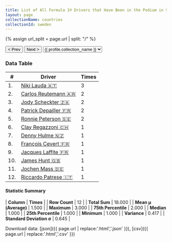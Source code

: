 ```yaml
---
title: List of All Formula 1® Drivers that Have Been in the Podium in Sweden by Number of Times
layout: page
collectionName: countries
collectionId: sweden
---
```


{% assign url_split = page.url | split: "/" %}
<div id="collection-navigation">
<button onclick="selector.options[selector.selectedIndex-1].value && (window.location = selector.options[selector.selectedIndex-1].value);">&lt; Prev</button>
<button onclick="selector.options[selector.selectedIndex+1].value && (window.location = selector.options[selector.selectedIndex+1].value);">Next &gt;</button>
<select id="selector" onchange="this.options[this.selectedIndex].value && (window.location = this.options[this.selectedIndex].value);">
  {% for collectionId in site.data[page.collectionName].refs %}
    {% if collectionId == page.collectionId %}
      {% assign selected = "selected" %}
    {% else %}
      {% assign selected = "" %}
    {% endif %}
    {% assign profile = site.data[page.collectionName][collectionId].profile %}
    <option value="/f1/{{ page.collectionName }}/{{ collectionId }}/{{ url_split[4] }}" {{ selected }}>{{ profile.collection_name }}</option>
  {% endfor %}
</select>
</div>

<canvas id="chart" width="400" height="180"></canvas>
<script>
var data = {
    "datasets": [
        {
            "backgroundColor": [
                "#9C8E8D",
                "#9C8E8D",
                "#9C8E8D",
                "#9C8E8D",
                "#9C8E8D",
                "#9C8E8D",
                "#9C8E8D",
                "#9C8E8D",
                "#9C8E8D",
                "#9C8E8D",
                "#9C8E8D",
                "#9C8E8D"
            ],
            "borderColor": [
                "#1D181E",
                "#1D181E",
                "#1D181E",
                "#1D181E",
                "#1D181E",
                "#1D181E",
                "#1D181E",
                "#1D181E",
                "#1D181E",
                "#1D181E",
                "#1D181E",
                "#1D181E"
            ],
            "borderWidth": 1,
            "data": [
                3.0,
                2.0,
                2.0,
                2.0,
                2.0,
                1.0,
                1.0,
                1.0,
                1.0,
                1.0,
                1.0,
                1.0
            ],
            "label": "Times"
        }
    ],
    "labels": [
        "Niki Lauda",
        "Carlos Reutemann",
        "Jody Scheckter",
        "Patrick Depailler",
        "Ronnie Peterson",
        "Clay Regazzoni",
        "Denny Hulme",
        "François Cevert",
        "Jacques Laffite",
        "James Hunt",
        "Jochen Mass",
        "Riccardo Patrese"
    ]
};
var options = {
  legend: {
    display: false
  },
  scales: {
    xAxes: [{
      ticks: {
        beginAtZero: true,
        maxRotation: 180,
        display: window.innerWidth > 800
      }
    }],
    yAxes: [{
      ticks: {
        beginAtZero: true
      }
    }]
  },
  onResize: function(chart, size) {
    chart.options.scales.xAxes[0].ticks.display = size.width > 800;
  }
};
var chart = new Chart("chart", {
    data: data,
    type: 'bar',
    options: options
});
</script>



### Data Table

| # | Driver | Times |
|--|--|--|
| 1. | [Niki Lauda 🇦🇹](/f1/drivers/lauda) | 3 |
| 2. | [Carlos Reutemann 🇦🇷](/f1/drivers/reutemann) | 2 |
| 3. | [Jody Scheckter 🇿🇦](/f1/drivers/scheckter) | 2 |
| 4. | [Patrick Depailler 🇫🇷](/f1/drivers/depailler) | 2 |
| 5. | [Ronnie Peterson 🇸🇪](/f1/drivers/peterson) | 2 |
| 6. | [Clay Regazzoni 🇨🇭](/f1/drivers/regazzoni) | 1 |
| 7. | [Denny Hulme 🇳🇿](/f1/drivers/hulme) | 1 |
| 8. | [François Cevert 🇫🇷](/f1/drivers/cevert) | 1 |
| 9. | [Jacques Laffite 🇫🇷](/f1/drivers/laffite) | 1 |
| 10. | [James Hunt 🇬🇧](/f1/drivers/hunt) | 1 |
| 11. | [Jochen Mass 🇩🇪](/f1/drivers/mass) | 1 |
| 12. | [Riccardo Patrese 🇮🇹](/f1/drivers/patrese) | 1 |

#### Statistic Summary

| **Column** | **Times** |
| **Row Count** | 12 |
| **Total Sum** | 18.000 |
| **Mean μ (Average)** | 1.500 |
| **Maximum** | 3.000 |
| **75th Percentile** | 2.000 |
| **Median** | 1.000 |
| **25th Percentile** | 1.000 |
| **Minimum** | 1.000 |
| **Variance** | 0.417 |
| **Standard Deviation σ** | 0.645 |

Download data: [json]({{ page.url | replace:'.html','.json' }}), [csv]({{ page.url | replace:'.html','.csv' }})
